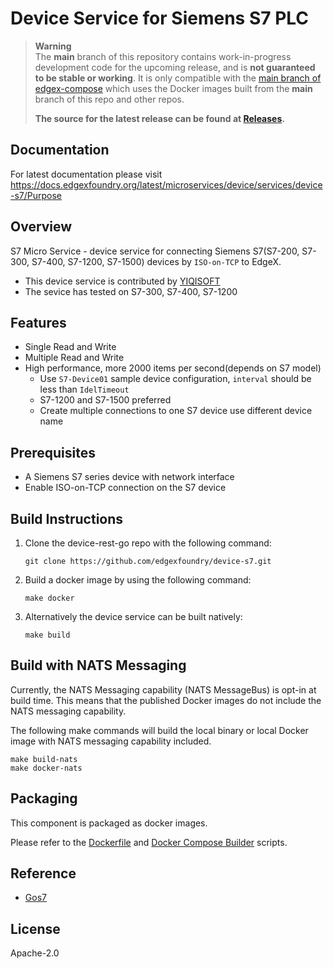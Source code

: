 # Device Service for Siemens S7 PLC

<!---
[![Build Status](https://jenkins.edgexfoundry.org/view/EdgeX%20Foundry%20Project/job/edgexfoundry/job/device-s7/job/main/badge/icon)](https://jenkins.edgexfoundry.org/view/EdgeX%20Foundry%20Project/job/edgexfoundry/job/device-s7/job/main/) [![Code Coverage](https://codecov.io/gh/edgexfoundry/device-s7/branch/main/graph/badge.svg?token=IUywg34zfH)](https://codecov.io/gh/edgexfoundry/device-s7) [![Go Report Card](https://goreportcard.com/badge/github.com/edgexfoundry/device-s7)](https://goreportcard.com/report/github.com/edgexfoundry/device-s7) [![GitHub Latest Dev Tag)](https://img.shields.io/github/v/tag/edgexfoundry/device-s7?include_prereleases&sort=semver&label=latest-dev)](https://github.com/edgexfoundry/device-s7/tags) ![GitHub Latest Stable Tag)](https://img.shields.io/github/v/tag/edgexfoundry/device-s7?sort=semver&label=latest-stable) [![GitHub License](https://img.shields.io/github/license/edgexfoundry/device-s7)](https://choosealicense.com/licenses/apache-2.0/) ![GitHub go.mod Go version](https://img.shields.io/github/go-mod/go-version/edgexfoundry/device-s7) [![GitHub Pull Requests](https://img.shields.io/github/issues-pr-raw/edgexfoundry/device-s7)](https://github.com/edgexfoundry/device-s7/pulls) [![GitHub Contributors](https://img.shields.io/github/contributors/edgexfoundry/device-s7)](https://github.com/edgexfoundry/device-s7/contributors) [![GitHub Committers](https://img.shields.io/badge/team-committers-green)](https://github.com/orgs/edgexfoundry/teams/device-s7-committers/members) [![GitHub Commit Activity](https://img.shields.io/github/commit-activity/m/edgexfoundry/device-s7)](https://github.com/edgexfoundry/device-s7/commits))
-->

> **Warning**  
> The **main** branch of this repository contains work-in-progress development code for the upcoming release, and is **not guaranteed to be stable or working**.
> It is only compatible with the [main branch of edgex-compose](https://github.com/edgexfoundry/edgex-compose) which uses the Docker images built from the **main** branch of this repo and other repos.
>
> **The source for the latest release can be found at [Releases](https://github.com/edgexfoundry/device-s7/releases).**

## Documentation

For latest documentation please visit https://docs.edgexfoundry.org/latest/microservices/device/services/device-s7/Purpose

## Overview

S7 Micro Service - device service for connecting Siemens S7(S7-200, S7-300, S7-400, S7-1200, S7-1500) devices by `ISO-on-TCP` to EdgeX.

- This device service is contributed by [YIQISOFT](https://yiqisoft.cn)
- The sevice has tested on S7-300, S7-400, S7-1200

## Features

- Single Read and Write
- Multiple Read and Write
- High performance, more 2000 items per second(depends on S7 model)
  - Use `S7-Device01` sample device configuration, `interval` should be less than `IdelTimeout`
  - S7-1200 and S7-1500 preferred
  - Create multiple connections to one S7 device use different device name

## Prerequisites

- A Siemens S7 series device with network interface
- Enable ISO-on-TCP connection on the S7 device

## Build Instructions

1.  Clone the device-rest-go repo with the following command:

        git clone https://github.com/edgexfoundry/device-s7.git

2.  Build a docker image by using the following command:

        make docker

3.  Alternatively the device service can be built natively:

        make build

## Build with NATS Messaging

Currently, the NATS Messaging capability (NATS MessageBus) is opt-in at build time.
This means that the published Docker images do not include the NATS messaging capability.

The following make commands will build the local binary or local Docker image with NATS messaging capability included.

```shell
make build-nats
make docker-nats
```

## Packaging

This component is packaged as docker images.

Please refer to the [Dockerfile](./Dockerfile) and [Docker Compose Builder](https://github.com/edgexfoundry/edgex-compose/tree/main/compose-builder) scripts.

## Reference

- [Gos7](https://github.com/robinson/gos7)

## License

Apache-2.0

